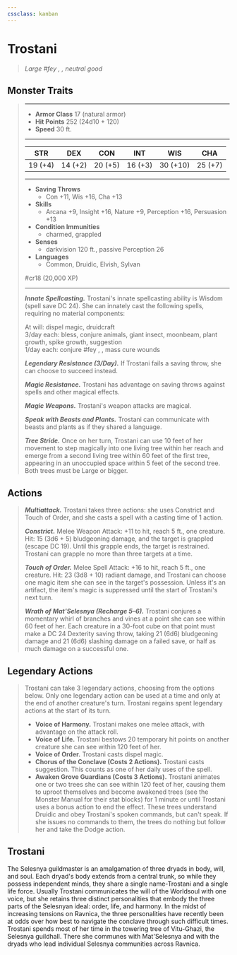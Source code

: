 ```yaml
---
cssclass: kanban
---
```


# Trostani
>*Large #fey , , neutral good*
## Monster Traits
>___
>- **Armor Class** 17 (natural armor)
>- **Hit Points** 252 (24d10 + 120)
>- **Speed** 30 ft.
>___
>|STR|DEX|CON|INT|WIS|CHA|
>|:---:|:---:|:---:|:---:|:---:|:---:|
>|19 (+4)|14 (+2)|20 (+5)|16 (+3)|30 (+10)|25 (+7)|
>___
>- **Saving Throws**
>	 - Con +11, Wis +16, Cha +13
>- **Skills**
>	 - Arcana +9, Insight +16, Nature +9, Perception +16, Persuasion +13
>- **Condition Immunities**
>	 - charmed, grappled
>- **Senses**
>	 - darkvision 120 ft., passive Perception 26
>- **Languages**
>	 - Common, Druidic, Elvish, Sylvan
>
> #cr18 (20,000 XP)
>___
>***Innate Spellcasting.*** Trostani's innate spellcasting ability is Wisdom (spell save DC 24). She can innately cast the following spells, requiring no material components:  
>
>At will: dispel magic, druidcraft  
>3/day each: bless, conjure animals, giant insect, moonbeam, plant growth, spike growth, suggestion  
>1/day each: conjure #fey , , mass cure wounds  
>
>
>***Legendary Resistance (3/Day).*** If Trostani fails a saving throw, she can choose to succeed instead.  
>
>***Magic Resistance.*** Trostani has advantage on saving throws against spells and other magical effects.  
>
>***Magic Weapons.*** Trostani's weapon attacks are magical.  
>
>***Speak with Beasts and Plants.*** Trostani can communicate with beasts and plants as if they shared a language.  
>
>***Tree Stride.*** Once on her turn, Trostani can use 10 feet of her movement to step magically into one living tree within her reach and emerge from a second living tree within 60 feet of the first tree, appearing in an unoccupied space within 5 feet of the second tree. Both trees must be Large or bigger.  
>
## Actions
>***Multiattack.*** Trostani takes three actions: she uses Constrict and Touch of Order, and she casts a spell with a casting time of 1 action.  
>
>***Constrict.*** Melee Weapon Attack: +11 to hit, reach 5 ft., one creature. Hit: 15 (3d6 + 5) bludgeoning damage, and the target is grappled (escape DC 19). Until this grapple ends, the target is restrained. Trostani can grapple no more than three targets at a time.  
>
>***Touch of Order.*** Melee Spell Attack: +16 to hit, reach 5 ft., one creature. Hit: 23 (3d8 + 10) radiant damage, and Trostani can choose one magic item she can see in the target's possession. Unless it's an artifact, the item's magic is suppressed until the start of Trostani's next turn.  
>
>***Wrath of Mat'Selesnya (Recharge 5–6).*** Trostani conjures a momentary whirl of branches and vines at a point she can see within 60 feet of her. Each creature in a 30-foot cube on that point must make a DC 24 Dexterity saving throw, taking 21 (6d6) bludgeoning damage and 21 (6d6) slashing damage on a failed save, or half as much damage on a successful one.  
>
## Legendary Actions
>Trostani can take 3 legendary actions, choosing from the options below. Only one legendary action can be used at a time and only at the end of another creature's turn. Trostani regains spent legendary actions at the start of its turn.
>
>- **Voice of Harmony.**
> Trostani makes one melee attack, with advantage on the attack roll.
>- **Voice of Life.**
> Trostani bestows 20 temporary hit points on another creature she can see within 120 feet of her.
>- **Voice of Order.**
> Trostani casts dispel magic.
>- **Chorus of the Conclave (Costs 2 Actions).**
> Trostani casts suggestion. This counts as one of her daily uses of the spell.
>- **Awaken Grove Guardians (Costs 3 Actions).**
> Trostani animates one or two trees she can see within 120 feet of her, causing them to uproot themselves and become awakened trees (see the Monster Manual for their stat blocks) for 1 minute or until Trostani uses a bonus action to end the effect. These trees understand Druidic and obey Trostani's spoken commands, but can't speak. If she issues no commands to them, the trees do nothing but follow her and take the Dodge action.
## Trostani
The Selesnya guildmaster is an amalgamation of three dryads in body, will, and soul. Each dryad's body extends from a central trunk, so while they possess independent minds, they share a single name-Trostani and a single life force. Usually Trostani communicates the will of the Worldsoul with one voice, but she retains three distinct personalities that embody the three parts of the Selesnyan ideal: order, life, and harmony. In the midst of increasing tensions on Ravnica, the three personalities have recently been at odds over how best to navigate the conclave through such difficult times.
Trostani spends most of her time in the towering tree of Vitu-Ghazi, the Selesnya guildhall. There she communes with Mat'Selesnya and with the dryads who lead individual Selesnya communities across Ravnica.